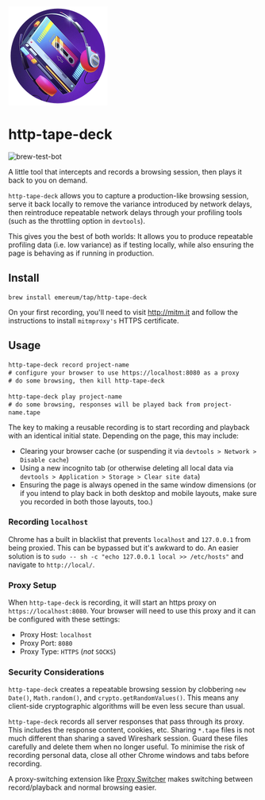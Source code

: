 ![http-tape-deck](tape_deck.png)

# http-tape-deck
![brew-test-bot](https://github.com/emereum/homebrew-tap/actions/workflows/tests.yml/badge.svg)

A little tool that intercepts and records a browsing session, then plays it back to you on demand.

`http-tape-deck` allows you to capture a production-like browsing session, serve it back locally to remove the variance introduced by network delays, then reintroduce repeatable network delays through your profiling tools (such as the throttling option in `devtools`).

This gives you the best of both worlds: It allows you to produce repeatable profiling data (i.e. low variance) as if testing locally, while also ensuring the page is behaving as if running in production.

## Install

```
brew install emereum/tap/http-tape-deck
```

On your first recording, you'll need to visit http://mitm.it and follow the instructions to install `mitmproxy's` HTTPS certificate.

## Usage

```
http-tape-deck record project-name
# configure your browser to use https://localhost:8080 as a proxy
# do some browsing, then kill http-tape-deck

http-tape-deck play project-name
# do some browsing, responses will be played back from project-name.tape
```

The key to making a reusable recording is to start recording and playback with an identical initial state. Depending on the page, this may include:

* Clearing your browser cache (or suspending it via `devtools > Network > Disable cache`)
* Using a new incognito tab (or otherwise deleting all local data via `devtools > Application > Storage > Clear site data`)
* Ensuring the page is always opened in the same window dimensions (or if you intend to play back in both desktop and mobile layouts, make sure you recorded in both those layouts, too.)

### Recording `localhost`

Chrome has a built in blacklist that prevents `localhost` and `127.0.0.1` from being proxied. This can be bypassed but it's awkward to do. An easier solution is to `sudo -- sh -c "echo 127.0.0.1 local >> /etc/hosts"` and navigate to `http://local/`.

### Proxy Setup

When `http-tape-deck` is recording, it will start an https proxy on `https://localhost:8080`. Your browser will need to use this proxy and it can be configured with these settings:

* Proxy Host: `localhost`
* Proxy Port: `8080`
* Proxy Type: `HTTPS` (_not_ `SOCKS`)

### Security Considerations

`http-tape-deck` creates a repeatable browsing session by clobbering `new Date()`, `Math.random()`, and `crypto.getRandomValues()`. This means any client-side cryptographic algorithms will be even less secure than usual.

`http-tape-deck` records all server responses that pass through its proxy. This includes the response content, cookies, etc. Sharing `*.tape` files is not much different than sharing a saved Wireshark session. Guard these files carefully and delete them when no longer useful. To minimise the risk of recording personal data, close all other Chrome windows and tabs before recording.

A proxy-switching extension like [Proxy Switcher](https://chrome.google.com/webstore/detail/proxy-switcher-and-manage/onnfghpihccifgojkpnnncpagjcdbjod) makes switching between record/playback and normal browsing easier.

